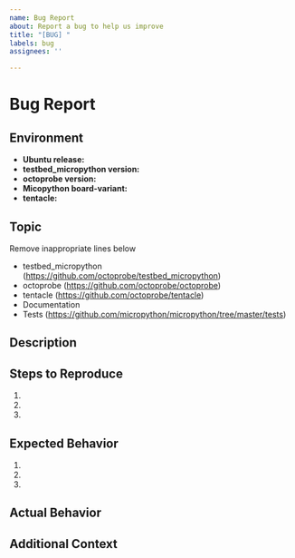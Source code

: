 ```yaml
---
name: Bug Report
about: Report a bug to help us improve
title: "[BUG] "
labels: bug
assignees: ''

---
```


# Bug Report

## Environment
- **Ubuntu release:** <!-- e.g., 24.04,24.10,25.04 -->
- **testbed_micropython version:** <!-- e.g., commit hash -->
- **octoprobe version:** <!-- e.g., commit hash -->
- **Micopython board-variant:** <!-- e.g., RPI_PICO2-RISCV -->
- **tentacle:** <!-- e.g., v0.3, v0.4 -->

## Topic

Remove inappropriate lines below
- testbed_micropython (https://github.com/octoprobe/testbed_micropython)
- octoprobe (https://github.com/octoprobe/octoprobe)
- tentacle (https://github.com/octoprobe/tentacle)
- Documentation
- Tests (https://github.com/micropython/micropython/tree/master/tests)

## Description
<!-- Provide a clear and concise description of the bug. -->

## Steps to Reproduce
1. <!-- Step 1 -->
2. <!-- Step 2 -->
3. <!-- Step 3 -->

## Expected Behavior
<!-- Describe what you expected to happen. -->
1. <!-- Step 1 -->
2. <!-- Step 2 -->
3. <!-- Step 3 -->

## Actual Behavior
<!-- Describe what actually happened. -->

## Additional Context
<!-- Add any other context about the problem here, such as logs, screenshots, or error messages. -->
